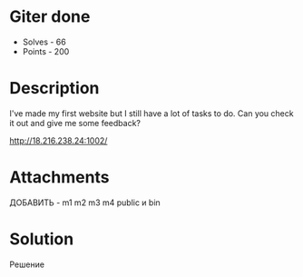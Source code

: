 # Giter done
- Solves - 66
- Points - 200
#
# Description
I've made my first website but I still have a lot of tasks to do. Can you check it out and give me some feedback?

http://18.216.238.24:1002/
# Attachments
ДОБАВИТЬ - m1 m2 m3 m4 public и bin
# Solution
Решение
